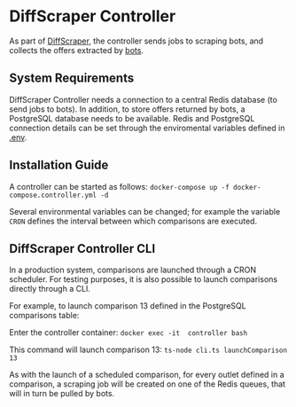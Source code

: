 # DiffScraper Controller

As part of  [DiffScraper](https://github.com/godfriedmeesters/diffscraper "DiffScraper"), the controller sends jobs to scraping bots, and collects the offers extracted by [bots](https://github.com/godfriedmeesters/scraper "bots").

## System Requirements

DiffScraper Controller needs a connection to a central Redis database (to send jobs to bots).  In addition, to store offers returned by bots, a PostgreSQL database needs to be available.  Redis and PostgreSQL connection details can be set through the enviromental variables defined in [.env](https://github.com/godfriedmeesters/controller/blob/main/.env ".env").

## Installation Guide

A controller can be started as follows:
`docker-compose up -f docker-compose.controller.yml -d`

Several environmental variables can be changed; for example the variable `CRON` defines the interval between which comparisons are executed.  


## DiffScraper Controller CLI

In a production system, comparisons are launched through a CRON scheduler. For testing purposes, it is also possible to launch comparisons directly through a CLI. 

For example, to launch comparison 13 defined in the PostgreSQL comparisons table:

Enter  the controller container:
`docker exec -it  controller bash`

This command will launch comparison 13:
`ts-node cli.ts launchComparison 13`

As with the launch of a scheduled comparison, for every outlet defined in a comparison, a scraping job will be created on one of the Redis queues, that will in turn be pulled by bots.
